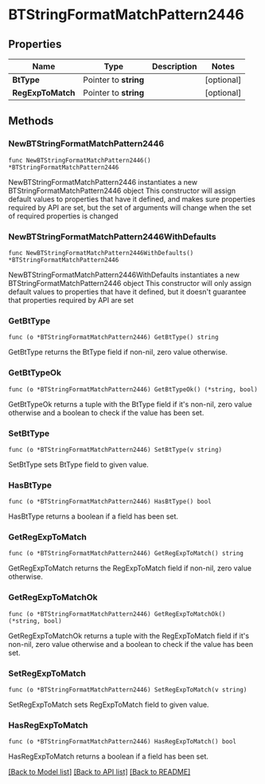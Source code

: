 # BTStringFormatMatchPattern2446

## Properties

Name | Type | Description | Notes
------------ | ------------- | ------------- | -------------
**BtType** | Pointer to **string** |  | [optional] 
**RegExpToMatch** | Pointer to **string** |  | [optional] 

## Methods

### NewBTStringFormatMatchPattern2446

`func NewBTStringFormatMatchPattern2446() *BTStringFormatMatchPattern2446`

NewBTStringFormatMatchPattern2446 instantiates a new BTStringFormatMatchPattern2446 object
This constructor will assign default values to properties that have it defined,
and makes sure properties required by API are set, but the set of arguments
will change when the set of required properties is changed

### NewBTStringFormatMatchPattern2446WithDefaults

`func NewBTStringFormatMatchPattern2446WithDefaults() *BTStringFormatMatchPattern2446`

NewBTStringFormatMatchPattern2446WithDefaults instantiates a new BTStringFormatMatchPattern2446 object
This constructor will only assign default values to properties that have it defined,
but it doesn't guarantee that properties required by API are set

### GetBtType

`func (o *BTStringFormatMatchPattern2446) GetBtType() string`

GetBtType returns the BtType field if non-nil, zero value otherwise.

### GetBtTypeOk

`func (o *BTStringFormatMatchPattern2446) GetBtTypeOk() (*string, bool)`

GetBtTypeOk returns a tuple with the BtType field if it's non-nil, zero value otherwise
and a boolean to check if the value has been set.

### SetBtType

`func (o *BTStringFormatMatchPattern2446) SetBtType(v string)`

SetBtType sets BtType field to given value.

### HasBtType

`func (o *BTStringFormatMatchPattern2446) HasBtType() bool`

HasBtType returns a boolean if a field has been set.

### GetRegExpToMatch

`func (o *BTStringFormatMatchPattern2446) GetRegExpToMatch() string`

GetRegExpToMatch returns the RegExpToMatch field if non-nil, zero value otherwise.

### GetRegExpToMatchOk

`func (o *BTStringFormatMatchPattern2446) GetRegExpToMatchOk() (*string, bool)`

GetRegExpToMatchOk returns a tuple with the RegExpToMatch field if it's non-nil, zero value otherwise
and a boolean to check if the value has been set.

### SetRegExpToMatch

`func (o *BTStringFormatMatchPattern2446) SetRegExpToMatch(v string)`

SetRegExpToMatch sets RegExpToMatch field to given value.

### HasRegExpToMatch

`func (o *BTStringFormatMatchPattern2446) HasRegExpToMatch() bool`

HasRegExpToMatch returns a boolean if a field has been set.


[[Back to Model list]](../README.md#documentation-for-models) [[Back to API list]](../README.md#documentation-for-api-endpoints) [[Back to README]](../README.md)


